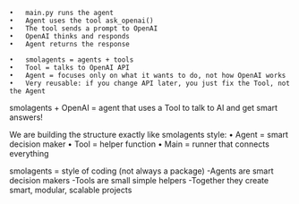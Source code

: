 	•	main.py runs the agent
	•	Agent uses the tool ask_openai()
	•	The tool sends a prompt to OpenAI
	•	OpenAI thinks and responds
	•	Agent returns the response

	•	smolagents = agents + tools
	•	Tool = talks to OpenAI API
	•	Agent = focuses only on what it wants to do, not how OpenAI works
	•	Very reusable: if you change API later, you just fix the Tool, not the Agent

 smolagents + OpenAI = agent that uses a Tool to talk to AI and get smart answers!

We are building the structure exactly like smolagents style:
	•	Agent = smart decision maker
	•	Tool = helper function
	•	Main = runner that connects everything

smolagents = style of coding (not always a package)
-Agents are smart decision makers
-Tools are small simple helpers
-Together they create smart, modular, scalable projects
